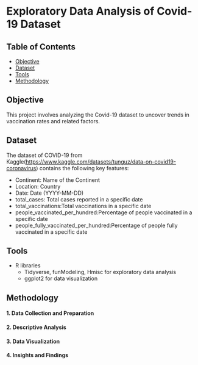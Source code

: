 # Exploratory Data Analysis of Covid-19 Dataset

## Table of Contents
  - [Objective](#objective)
  - [Dataset](#dataset)
  - [Tools](#tools)
  - [Methodology](#methodology)

## Objective

This project involves analyzing the Covid-19 dataset to uncover trends in vaccination rates and related factors.

## Dataset

The dataset of COVID-19 from Kaggle(https://www.kaggle.com/datasets/tunguz/data-on-covid19-coronavirus) contains the following key features:

- Continent: Name of the Continent
- Location: Country
- Date: Date (YYYY-MM-DD)
- total_cases: Total cases reported in a specific date
- total_vaccinations:Total vaccinations in a specific date
- people_vaccinated_per_hundred:Percentage of people vaccinated in a specific date
- people_fully_vaccinated_per_hundred:Percentage of people fully vaccinated in a specific date

## Tools

- R libraries
  - Tidyverse, funModeling, Hmisc for exploratory data analysis
  - ggplot2 for data visualization

## Methodology

#### 1. Data Collection and Preparation

#### 2. Descriptive Analysis

#### 3. Data Visualization

#### 4. Insights and Findings
